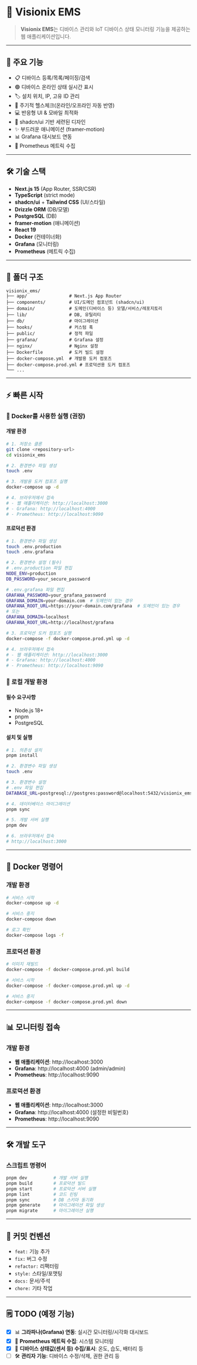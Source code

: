 # 🚀 Visionix EMS

> **Visionix EMS**는 디바이스 관리와 IoT 디바이스 상태 모니터링 기능을 제공하는 웹 애플리케이션입니다.

---

## 🧩 주요 기능
- 📋 디바이스 등록/목록/페이징/검색
- 🟢 디바이스 온라인 상태 실시간 표시
- 🏷️ 설치 위치, IP, 고유 ID 관리
- 🔄 주기적 헬스체크(온라인/오프라인 자동 반영)
- 💻 반응형 UI & 모바일 최적화
- 🎨 shadcn/ui 기반 세련된 디자인
- ✨ 부드러운 애니메이션 (framer-motion)
- 📊 Grafana 대시보드 연동
- 📡 Prometheus 메트릭 수집

---

## 🛠️ 기술 스택
- **Next.js 15** (App Router, SSR/CSR)
- **TypeScript** (strict mode)
- **shadcn/ui** + **Tailwind CSS** (UI/스타일)
- **Drizzle ORM** (DB/모델)
- **PostgreSQL** (DB)
- **framer-motion** (애니메이션)
- **React 19**
- **Docker** (컨테이너화)
- **Grafana** (모니터링)
- **Prometheus** (메트릭 수집)

---

## 📁 폴더 구조
```
visionix_ems/
├── app/                # Next.js App Router
├── components/         # UI/도메인 컴포넌트 (shadcn/ui)
├── domain/             # 도메인(디바이스 등) 모델/서비스/레포지토리
├── lib/                # DB, 유틸리티
├── db/                 # 마이그레이션
├── hooks/              # 커스텀 훅
├── public/             # 정적 파일
├── grafana/            # Grafana 설정
├── nginx/              # Nginx 설정
├── Dockerfile          # 도커 빌드 설정
├── docker-compose.yml  # 개발용 도커 컴포즈
├── docker-compose.prod.yml # 프로덕션용 도커 컴포즈
└── ...
```

---

## ⚡️ 빠른 시작

### 🐳 Docker를 사용한 실행 (권장)

#### 개발 환경
```bash
# 1. 저장소 클론
git clone <repository-url>
cd visionix_ems

# 2. 환경변수 파일 생성
touch .env

# 3. 개발용 도커 컴포즈 실행
docker-compose up -d

# 4. 브라우저에서 접속
# - 웹 애플리케이션: http://localhost:3000
# - Grafana: http://localhost:4000
# - Prometheus: http://localhost:9090
```

#### 프로덕션 환경
```bash
# 1. 환경변수 파일 생성
touch .env.production
touch .env.grafana

# 2. 환경변수 설정 (필수)
# .env.production 파일 편집
NODE_ENV=production
DB_PASSWORD=your_secure_password

# .env.grafana 파일 편집
GRAFANA_PASSWORD=your_grafana_password
GRAFANA_DOMAIN=your-domain.com  # 도메인이 있는 경우
GRAFANA_ROOT_URL=https://your-domain.com/grafana  # 도메인이 있는 경우
# 또는
GRAFANA_DOMAIN=localhost
GRAFANA_ROOT_URL=http://localhost/grafana

# 3. 프로덕션 도커 컴포즈 실행
docker-compose -f docker-compose.prod.yml up -d

# 4. 브라우저에서 접속
# - 웹 애플리케이션: http://localhost:3000
# - Grafana: http://localhost:4000
# - Prometheus: http://localhost:9090
```

### 🔧 로컬 개발 환경

#### 필수 요구사항
- Node.js 18+
- pnpm
- PostgreSQL

#### 설치 및 실행
```bash
# 1. 의존성 설치
pnpm install

# 2. 환경변수 파일 생성
touch .env

# 3. 환경변수 설정
# .env 파일 편집
DATABASE_URL=postgresql://postgres:password@localhost:5432/visionix_ems

# 4. 데이터베이스 마이그레이션
pnpm sync

# 5. 개발 서버 실행
pnpm dev

# 6. 브라우저에서 접속
# http://localhost:3000
```
---

## 🐳 Docker 명령어

### 개발 환경
```bash
# 서비스 시작
docker-compose up -d

# 서비스 중지
docker-compose down

# 로그 확인
docker-compose logs -f
```

### 프로덕션 환경
```bash
# 이미지 재빌드
docker-compose -f docker-compose.prod.yml build 

# 서비스 시작
docker-compose -f docker-compose.prod.yml up -d

# 서비스 중지
docker-compose -f docker-compose.prod.yml down
```

---

## 📊 모니터링 접속

### 개발 환경
- **웹 애플리케이션**: http://localhost:3000
- **Grafana**: http://localhost:4000 (admin/admin)
- **Prometheus**: http://localhost:9090

### 프로덕션 환경
- **웹 애플리케이션**: http://localhost:3000
- **Grafana**: http://localhost:4000 (설정한 비밀번호)
- **Prometheus**: http://localhost:9090

---
## 🛠️ 개발 도구

### 스크립트 명령어
```bash
pnpm dev          # 개발 서버 실행
pnpm build        # 프로덕션 빌드
pnpm start        # 프로덕션 서버 실행
pnpm lint         # 코드 린팅
pnpm sync         # DB 스키마 동기화
pnpm generate     # 마이그레이션 파일 생성
pnpm migrate      # 마이그레이션 실행
```


---

## 📝 커밋 컨벤션
- `feat:` 기능 추가
- `fix:` 버그 수정
- `refactor:` 리팩터링
- `style:` 스타일/포맷팅
- `docs:` 문서/주석
- `chore:` 기타 작업

---


## 🗒️ TODO (예정 기능)
- [x] 📊 **그라파나(Grafana) 연동**: 실시간 모니터링/시각화 대시보드
- [x] 📡 **Prometheus 메트릭 수집**: 시스템 모니터링
- [x] 📡 **디바이스 상태값(센서 등) 수집/표시**: 온도, 습도, 배터리 등
- [ ] 🛠️ **관리자 기능**: 디바이스 수정/삭제, 권한 관리 등
